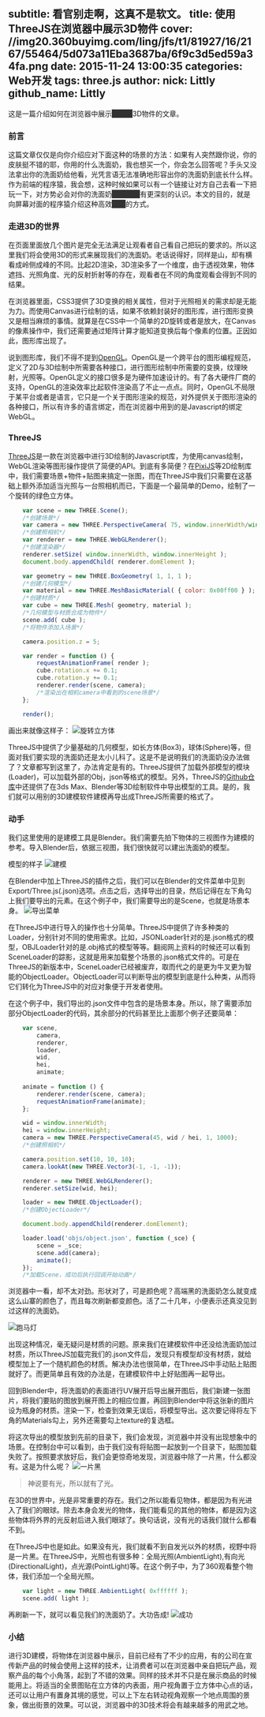 subtitle: 看官别走啊，这真不是软文。
title: 使用ThreeJS在浏览器中展示3D物件
cover: //img20.360buyimg.com/ling/jfs/t1/81927/16/2167/55464/5d073a11Eba3687ba/6f9c3d5ed59a34fa.png
date: 2015-11-24 13:00:35
categories: Web开发
tags: three.js
author: 
	nick: Littly
	github_name: Littly
---
这是一篇介绍如何在浏览器中展示<del style="background-color: #333!important;color: #333 !important;">洗面奶</del>3D物件的文章。
<!-- more --> 

### 前言

这篇文章仅仅是向你介绍应对下面这种的场景的方法：如果有人突然跟你说，你的皮肤挺不错的耶，你用的什么洗面奶，我也想买一个，你会怎么回答呢？手头又没法拿出你的洗面奶给他看，光凭言语无法准确地形容出你的洗面奶到底长什么样。作为前端的程序猿，我会想，这种时候如果可以有一个链接让对方自己去看一下把玩一下，对方势必会对你的洗面奶<del style="background-color: #333!important;color: #333 !important;">高Bigger</del>有更深刻的认识。本文的目的，就是向屏幕对面的程序猿介绍这种高效<del style="background-color: #333!important;color: #333 !important;">搞笑</del>的方式。


### 走进3D的世界

在页面里面放几个图片是完全无法满足让观看者自己看自己把玩的要求的。所以这里我们将会使用3D的形式来展现我们的洗面奶。老话说得好，同样是山，却有横看成岭侧成峰的不同。比起2D渲染，3D渲染多了一个维度，由于透视效果，物体遮挡、光照角度、光的反射折射等的存在，观看者在不同的角度观看会得到不同的结果。

在浏览器里面，CSS3提供了3D变换的相关属性，但对于光照相关的需求却是无能为力。而使用Canvas进行绘制的话，如果不依赖封装好的图形库，进行图形变换又是相当麻烦的事情。就算是在CSS中一个简单的2D旋转或者是放大，在Canvas的像素操作中，我们还需要通过矩阵计算才能知道变换后每个像素的位置。正因如此，图形库出现了。

说到图形库，我们不得不提到[OpenGL](http://www.opengl.org)。OpenGL是一个跨平台的图形编程规范，定义了2D与3D绘制中所需要各种接口，进行图形绘制中所需要的变换，纹理映射，光照等。OpenGL定义的接口很多是为硬件加速设计的。有了各大硬件厂商的支持，OpenGL的渲染效率比起软件渲染高了不止一点点。同时，OpenGL不局限于某平台或者是语言，它只是一个关于图形渲染的规范，对外提供关于图形渲染的各种接口，所以有许多的语言绑定，而在浏览器中用到的是Javascript的绑定WebGL。

### ThreeJS

[ThreeJS](http://threejs.org/)是一款在浏览器中进行3D绘制的Javascript库，为使用canvas绘制，WebGL渲染等图形操作提供了简便的API。到底有多简便？在[PixiJS](http://www.pixijs.com)等2D绘制库中，我们需要场景+物件+贴图来搞定一张图，而在ThreeJS中我们只需要在这基础上额外添加适当光照与一台照相机而已，下面是一个最简单的Demo，绘制了一个旋转的绿色立方体。

```javascript
	var scene = new THREE.Scene();
	/*创建场景*/
	var camera = new THREE.PerspectiveCamera( 75, window.innerWidth/window.innerHeight, 0.1, 1000 );
	/*创建照相机*/
	var renderer = new THREE.WebGLRenderer();
	/*创建渲染器*/
	renderer.setSize( window.innerWidth, window.innerHeight );
	document.body.appendChild( renderer.domElement );

	var geometry = new THREE.BoxGeometry( 1, 1, 1 );
	/*创建几何模型*/
	var material = new THREE.MeshBasicMaterial( { color: 0x00ff00 } );
	/*创建材质*/
	var cube = new THREE.Mesh( geometry, material );
	/*几何模型与材质合成为物件*/
	scene.add( cube );
	/*将物件添加入场景*/

	camera.position.z = 5;

	var render = function () {
		requestAnimationFrame( render );
		cube.rotation.x += 0.1;
		cube.rotation.y += 0.1;
		renderer.render(scene, camera);
		/*渲染出在相机camera中看到的scene场景*/
	};

	render();
```

画出来就像这样子：
![旋转立方体](//img14.360buyimg.com/ling/jfs/t1/50142/12/2647/4737/5d073a34Eb24cb490/a5823b4e14f82f4b.png)

ThreeJS中提供了少量基础的几何模型，如长方体(Box3)，球体(Sphere)等，但面对我们要实现的洗面奶还是太小儿科了。这是不是说明我们的洗面奶没办法做了？文章都写到这里了，办法肯定是有的。ThreeJS提供了加载外部模型的模块(Loader)，可以加载外部的Obj，json等格式的模型。另外，ThreeJS的[Github仓库](https://github.com/mrdoob/three.js/tree/master/utils/exporters)中还提供了在3ds Max、Blender等3D绘制软件中导出模型的工具。是的，我们就可以用别的3D建模软件建模再导出成ThreeJS所需要的格式了。

### 动手

我们这里使用的是建模工具是Blender。我们需要先拍下物体的三视图作为建模的参考。导入Blender后，依据三视图，我们很快就可以建出洗面奶的模型。

模型的样子
![建模](//img14.360buyimg.com/ling/jfs/t1/43038/8/6915/796366/5d073a54E891f53bd/a5de46cf9af9b722.png)

在Blender中加上ThreeJS的插件之后，我们可以在Blender的文件菜单中见到Export/Three.js(.json)选项。点击之后，选择导出的目录，然后记得在左下角勾上我们要导出的元素。在这个例子中，我们需要导出的是Scene，也就是场景本身。
![导出菜单](//img30.360buyimg.com/ling/jfs/t1/39915/18/9160/113542/5d073a71Ec18361a0/56ce896481ab12af.png)

在ThreeJS中进行导入的操作也十分简单。ThreeJS中提供了许多种类的Loader，分别针对不同的使用需求。比如，JSONLoader针对的是.json格式的模型，OBJLoader针对的是.obj格式的模型等等。翻阅网上资料的时候还可以看到SceneLoader的踪影，这就是用来加载整个场景的.json格式文件的。可是在ThreeJS的新版本中，SceneLoader已经被废弃，取而代之的是更为牛叉更为智能的ObjectLoader。ObjectLoader可以判断导出的模型到底是什么种类，从而将它们转化为ThreeJS中的对应对象便于开发者使用。

在这个例子中，我们导出的.json文件中包含的是场景本身。所以，除了需要添加部分ObjectLoader的代码，其余部分的代码甚至比上面那个例子还要简单：

```javascript
	var scene,
		camera,
		renderer,
		loader,
		wid,
		hei,
		animate;
		
	animate = function () {
		renderer.render(scene, camera);
		requestAnimationFrame(animate);
	};

	wid = window.innerWidth;
	hei = window.innerHeight;
	camera = new THREE.PerspectiveCamera(45, wid / hei, 1, 1000);
	/*创建照相机*/

	camera.position.set(10, 10, 10);
	camera.lookAt(new THREE.Vector3(-1, -1, -1));

	renderer = new THREE.WebGLRenderer();
	renderer.setSize(wid, hei);

	loader = new THREE.ObjectLoader();
	/*创建ObjectLoader*/

	document.body.appendChild(renderer.domElement);

	loader.load('objs/object.json', function (_sce) {
		scene = _sce;
		scene.add(camera);
		animate();
	});
	/*加载Scene，成功后执行回调开始动画*/
```
	
浏览器中一看，却不太对劲。形状对了，可是颜色呢？高端黑的洗面奶怎么就变成这么山寨的颜色了，而且每次刷新都变颜色。活了二十几年，小便表示还真没见到过这样的洗面奶。

![跑马灯](//img20.360buyimg.com/ling/jfs/t1/37021/30/12494/17900/5d073a8aE7b6f7b06/2fe5426747f45b64.png)

出现这种情况，毫无疑问是材质的问题。原来我们在建模软件中还没给洗面奶加过材质，所以ThreeJS加载完我们的.json文件后，发现只有模型却没有材质，就给模型加上了一个随机颜色的材质。解决办法也很简单，在ThreeJS中手动贴上贴图就好了。而更简单且有效的办法是，在建模软件中上好贴图再一起导出。

回到Blender中，将洗面奶的表面进行UV展开后导出展开图后，我们新建一张图片，将我们要贴的图放到展开图上的相应位置，再回到Blender中将这张新的图片设为瓶身的材质。渲染一下，检查到效果无误后，将模型导出。这次要记得将左下角的Materials勾上，另外还需要勾上texture的复选框。

将这次导出的模型放到先前的目录下，我们会发现，浏览器中并没有出现想象中的场景。在控制台中可以看到，由于我们没有将贴图一起放到一个目录下，贴图加载失败了。按照要求放好后，我们会更惊奇地发现，浏览器中除了一片黑，什么都没有。这是为什么呢？
![一片黑](//img14.360buyimg.com/ling/jfs/t1/40698/28/6857/7080/5d073aa3Ebb1516ad/7ce89c62672c757f.png)

> 神说要有光，所以就有了光。

在3D的世界中，光是非常重要的存在。我们之所以能看见物体，都是因为有光进入了我们的眼球。除去本身会发光的物体，我们能看见的其他的物体，都是因为这些物体将外界的光反射后进入我们眼球了。换句话说，没有光的话我们就什么都看不到。

在ThreeJS中也是如此。如果没有光，我们就看不到自发光以外的材质，视野中将是一片黑。在ThreeJS中，光照也有很多种：全局光照(AmbientLight),有向光(DirectionalLight)，点光源(PointLight)等。在这个例子中，为了360观看整个物体，我们添加一个全局光照。

```javascript
	var light = new THREE.AmbientLight( 0xffffff );
	scene.add( light );
```
	
再刷新一下，就可以看见我们的洗面奶了。大功告成!
![成功](//img12.360buyimg.com/ling/jfs/t1/48978/4/2613/118152/5d073ac1E67e707fc/924a689fe677b1ed.png)


### 小结

进行3D建模，将物体在浏览器中展示，目前已经有了不少的应用，有的公司在宣传新产品的时候会使用上这样的技术，让消费者可以在浏览器中亲自把玩产品，观察产品的每个小角落，起到了不错的效果。同样的技术并不只是在展示商品的时候能用上。将适当的全景图贴在立方体的内表面，用户视角置于立方体中心点的话，还可以让用户有置身其境的感觉，可以上下左右转动视角观察一个地点周围的景象，做出街景的效果。可以说，浏览器中的3D技术将会有越来越多的用武之地。
